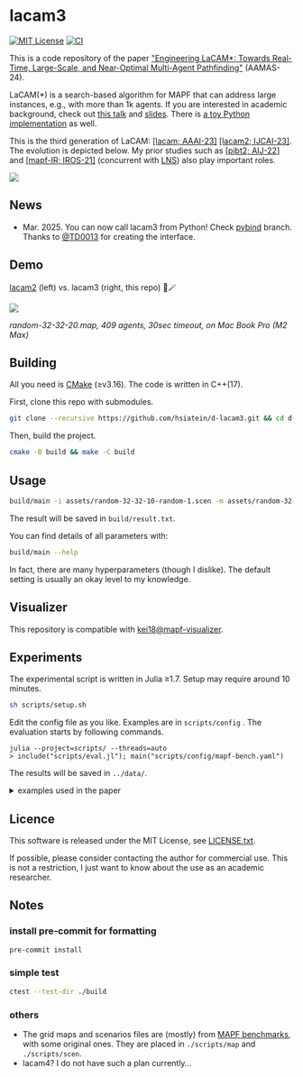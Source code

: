 # lacam3

[![MIT License](http://img.shields.io/badge/license-MIT-blue.svg?style=flat)](LICENSE)
[![CI](https://github.com/Kei18/lacam3/actions/workflows/ci.yml/badge.svg?branch=main)](https://github.com/Kei18/lacam3/actions/workflows/ci.yml)

This is a code repository of the paper ["Engineering LaCAM*: Towards Real-Time, Large-Scale, and Near-Optimal Multi-Agent Pathfinding"](https://kei18.github.io/lacam3/) (AAMAS-24).


LaCAM(*) is a search-based algorithm for MAPF that can address large instances, e.g., with more than 1k agents.
If you are interested in academic background, check out [this talk](https://www.cl.cam.ac.uk/seminars/wednesday/video/20231101-1500-t204508.html) and [slides](https://speakerdeck.com/kei18/pathfinding-for-10k-agents-5534305f-45e3-4712-9605-ef112be6a7c5).
There is [a toy Python implementation](https://github.com/Kei18/py-lacam) as well.

This is the third generation of LaCAM:
[[lacam; AAAI-23]](https://kei18.github.io/lacam/)
[[lacam2; IJCAI-23]](https://kei18.github.io/lacam2).
The evolution is depicted below.
My prior studies such as [[pibt2; AIJ-22]](https://kei18.github.io/pibt2/) and [[mapf-IR; IROS-21]](https://kei18.github.io/mapf-IR/) (concurrent with [LNS](https://github.com/Jiaoyang-Li/MAPF-LNS)) also play important roles.

![](./assets/overview.png)

## News

- Mar. 2025. You can now call lacam3 from Python! Check [pybind](https://github.com/Kei18/lacam3/tree/pybind) branch.
  Thanks to [@TD0013](https://github.com/TD0013) for creating the interface.


## Demo

[lacam2](https://kei18.github.io/lacam2) (left) vs. lacam3 (right, this repo) 🚀🪄

![](./assets/demo.gif)

_random-32-32-20.map, 409 agents, 30sec timeout, on Mac Book Pro (M2 Max)_

## Building

All you need is [CMake](https://cmake.org/) (≥v3.16).
The code is written in C++(17).

First, clone this repo with submodules.

```sh
git clone --recursive https://github.com/hsiatein/d-lacam3.git && cd d-lacam3
```

Then, build the project.

```sh
cmake -B build && make -C build
```

## Usage

```sh
build/main -i assets/random-32-32-10-random-1.scen -m assets/random-32-32-10.map -N 300 -v 3
```

The result will be saved in `build/result.txt`.

You can find details of all parameters with:

```sh
build/main --help
```

In fact, there are many hyperparameters (though I dislike).
The default setting is usually an okay level to my knowledge.

## Visualizer

This repository is compatible with [kei18@mapf-visualizer](https://github.com/kei18/mapf-visualizer).

## Experiments

The experimental script is written in Julia ≥1.7.
Setup may require around 10 minutes.


```sh
sh scripts/setup.sh
```

Edit the config file as you like.
Examples are in `scripts/config` .
The evaluation starts by following commands.

```
julia --project=scripts/ --threads=auto
> include("scripts/eval.jl"); main("scripts/config/mapf-bench.yaml")
```

The results will be saved in `../data/`.

<details>
<summary>examples used in the paper</summary>

### space utilization optimization

```jl
include("scripts/eval.jl"); target="scripts/config/exp_scatter"; foreach(x -> main("$(target)/common.yaml", x), filter(x -> !contains(x, "common"), glob("$(target)/*.yaml")))
```

### Monte-Carlo configuration generator

```jl
include("scripts/eval.jl"); target="scripts/config/exp_mccg"; foreach(x -> main("$(target)/common.yaml", x), filter(x -> !contains(x, "common"), glob("$(target)/*.yaml")))
```

</details>


## Licence

This software is released under the MIT License, see [LICENSE.txt](LICENCE.txt).

If possible, please consider contacting the author for commercial use. This is not a restriction, I just want to know about the use as an academic researcher.

## Notes

### install pre-commit for formatting

```sh
pre-commit install
```

### simple test

```sh
ctest --test-dir ./build
```

### others

- The grid maps and scenarios files are (mostly) from [MAPF benchmarks](https://movingai.com/benchmarks/mapf.html), with some original ones.
  They are placed in `./scripts/map` and `./scripts/scen`.
- lacam4? I do not have such a plan currently...
